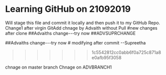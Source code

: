 # Learning GitHub on 21092019
Will stage this file and commit  it locally and then push it to my GitHub Repo.
Change1 after virgin GitAdd
chnage by Advaith without Pull
#new changes after clone
##Advaiths change---try now
##ADVSUPRCHANGE

##Advaiths change---try now # modifying after commit --Supreetha
>>>>>>> 1c5542812cc0abb6f0a725c871a8e0afb95f3058

chnage on master branch
Chnage on ADVBRANCH1
